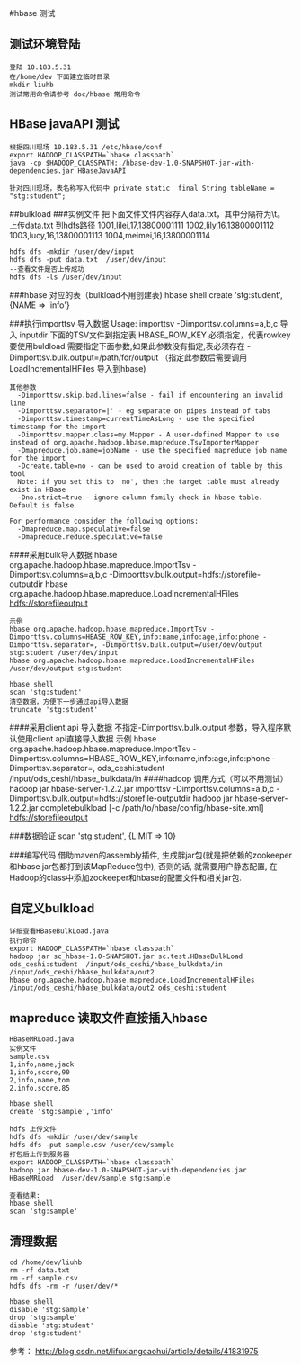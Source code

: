 #hbase  测试

## 测试环境登陆
    登陆 10.183.5.31
    在/home/dev 下面建立临时目录
    mkdir liuhb
    测试常用命令请参考 doc/hbase 常用命令

## HBase javaAPI 测试
    根据四川现场 10.183.5.31 /etc/hbase/conf
    export HADOOP_CLASSPATH=`hbase classpath`    
    java -cp $HADOOP_CLASSPATH:./hbase-dev-1.0-SNAPSHOT-jar-with-dependencies.jar HBaseJavaAPI
    
    针对四川现场，表名称写入代码中 private static  final String tableName = "stg:student";
##bulkload
###实例文件
    把下面文件文件内容存入data.txt，其中分隔符为\t。上传data.txt 到hdfs路径
    1001,lilei,17,13800001111
    1002,lily,16,13800001112
    1003,lucy,16,13800001113
    1004,meimei,16,13800001114
    
    hdfs dfs -mkdir /user/dev/input
    hdfs dfs -put data.txt  /user/dev/input
    --查看文件是否上传成功
    hdfs dfs -ls /user/dev/input
    
###hbase 对应的表（bulkload不用创建表)
    hbase shell
    create 'stg:student', {NAME => 'info'}
    
###执行importtsv 导入数据
    Usage: importtsv -Dimporttsv.columns=a,b,c <tablename> <inputdir>
    导入 inputdir 下面的TSV文件到指定表
    HBASE_ROW_KEY 必须指定，代表rowkey
    要使用buldload  需要指定下面参数,如果此参数没有指定,表必须存在
    -Dimporttsv.bulk.output=/path/for/output  （指定此参数后需要调用LoadIncrementalHFiles 导入到hbase)
    
    其他参数
      -Dimporttsv.skip.bad.lines=false - fail if encountering an invalid line
      -Dimporttsv.separator=|' - eg separate on pipes instead of tabs
      -Dimporttsv.timestamp=currentTimeAsLong - use the specified timestamp for the import
      -Dimporttsv.mapper.class=my.Mapper - A user-defined Mapper to use instead of org.apache.hadoop.hbase.mapreduce.TsvImporterMapper
      -Dmapreduce.job.name=jobName - use the specified mapreduce job name for the import
      -Dcreate.table=no - can be used to avoid creation of table by this tool
      Note: if you set this to 'no', then the target table must already exist in HBase
      -Dno.strict=true - ignore column family check in hbase table. Default is false
    
    For performance consider the following options:
      -Dmapreduce.map.speculative=false
      -Dmapreduce.reduce.speculative=false
      
####采用bulk导入数据
    hbase org.apache.hadoop.hbase.mapreduce.ImportTsv -Dimporttsv.columns=a,b,c -Dimporttsv.bulk.output=hdfs://storefile-outputdir <tablename> <hdfs-data-inputdir>
    hbase org.apache.hadoop.hbase.mapreduce.LoadIncrementalHFiles <hdfs://storefileoutput> <tablename>
    
    示例
    hbase org.apache.hadoop.hbase.mapreduce.ImportTsv -Dimporttsv.columns=HBASE_ROW_KEY,info:name,info:age,info:phone -Dimporttsv.separator=, -Dimporttsv.bulk.output=/user/dev/output stg:student /user/dev/input
    hbase org.apache.hadoop.hbase.mapreduce.LoadIncrementalHFiles /user/dev/output stg:student
    
    hbase shell
    scan 'stg:student'
    清空数据，方便下一步通过api导入数据
    truncate 'stg:student'
    
####采用client api 导入数据
    不指定-Dimporttsv.bulk.output 参数，导入程序默认使用client api直接导入数据
    示例
    hbase org.apache.hadoop.hbase.mapreduce.ImportTsv -Dimporttsv.columns=HBASE_ROW_KEY,info:name,info:age,info:phone -Dimporttsv.separator=,  ods_ceshi:student /input/ods_ceshi/hbase_bulkdata/in
####hadoop 调用方式（可以不用测试）
    hadoop jar hbase-server-1.2.2.jar importtsv -Dimporttsv.columns=a,b,c -Dimporttsv.bulk.output=hdfs://storefile-outputdir <tablename> <hdfs-data-inputdir>
    hadoop jar hbase-server-1.2.2.jar completebulkload [-c /path/to/hbase/config/hbase-site.xml] <hdfs://storefileoutput> <tablename>
    
###数据验证
    scan 'stg:student', {LIMIT => 10}
    
###编写代码
    借助maven的assembly插件, 生成胖jar包(就是把依赖的zookeeper和hbase jar包都打到该MapReduce包中), 否则的话, 就需要用户静态配置, 在Hadoop的class中添加zookeeper和hbase的配置文件和相关jar包.

## 自定义bulkload
    详细查看HBaseBulkLoad.java
    执行命令
    export HADOOP_CLASSPATH=`hbase classpath`
    hadoop jar sc_hbase-1.0-SNAPSHOT.jar sc.test.HBaseBulkLoad  ods_ceshi:student  /input/ods_ceshi/hbase_bulkdata/in /input/ods_ceshi/hbase_bulkdata/out2
    hbase org.apache.hadoop.hbase.mapreduce.LoadIncrementalHFiles /input/ods_ceshi/hbase_bulkdata/out2 ods_ceshi:student
## mapreduce 读取文件直接插入hbase
    HBaseMRLoad.java
    实例文件
    sample.csv
    1,info,name,jack
    1,info,score,90
    2,info,name,tom
    2,info,score,85
    
    hbase shell
    create 'stg:sample','info'
    
    hdfs 上传文件
    hdfs dfs -mkdir /user/dev/sample
    hdfs dfs -put sample.csv /user/dev/sample
    打包后上传到服务器
    export HADOOP_CLASSPATH=`hbase classpath`
    hadoop jar hbase-dev-1.0-SNAPSHOT-jar-with-dependencies.jar HBaseMRLoad  /user/dev/sample stg:sample
    
    查看结果:
    hbase shell
    scan 'stg:sample'
    
##  清理数据
    cd /home/dev/liuhb
    rm -rf data.txt
    rm -rf sample.csv
    hdfs dfs -rm -r /user/dev/*
    
    hbase shell
    disable 'stg:sample'
    drop 'stg:sample'
    disable 'stg:student'
    drop 'stg:student'

参考：
    http://blog.csdn.net/lifuxiangcaohui/article/details/41831975